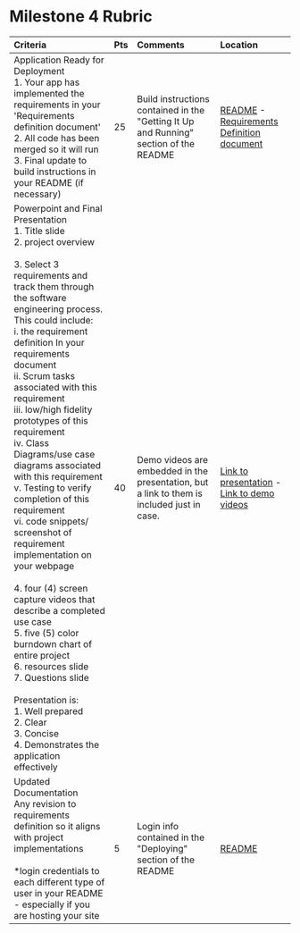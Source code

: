 # Milestone 4 Rubric

| Criteria                                                                                                                                                                                                                                                                                                                                                                                                                                                                                                                                                                                                                                                                                                                                                                                                                                                                                 | Pts  | Comments                                                                                   | Location                                                                                                                    |
| :---                                                                                                                                                                                                                                                                                                                                                                                                                                                                                                                                                                                                                                                                                                                                                                                                                                                                                     | :--- | :---                                                                                       | :---                                                                                                                        |
| Application Ready for Deployment<br>1. Your app has implemented the requirements in your 'Requirements definition document'<br>2. All code has been merged so it will run<br>3. Final update to build instructions in your README (if necessary)                                                                                                                                                                                                                                                                                                                                                                                                                                                                                                                                                                                                                                         | 25   | Build instructions contained in the "Getting It Up and Running" section of the README      | [README](../../README.md) -  [Requirements Definition document](../Requirements%20Definition.pdf)                           |
| Powerpoint and Final Presentation<br>1. Title slide<br>2. project overview<br><br>3. Select 3 requirements and track them through the software engineering process.<br>This could include:<br>i. the requirement definition In your requirements document<br>ii. Scrum tasks associated with this requirement<br>iii. low/high fidelity prototypes of this requirement<br>iv. Class Diagrams/use case diagrams associated with this requirement<br>v. Testing to verify completion of this requirement<br>vi. code snippets/ screenshot of requirement implementation on your webpage<br><br>4. four (4) screen capture videos that describe a completed use case<br>5. five (5) color burndown chart of entire project<br>6. resources slide<br>7. Questions slide<br><br>Presentation is:<br>1. Well prepared<br>2. Clear<br>3. Concise<br>4. Demonstrates the application effectively | 40   | Demo videos are embedded in the presentation, but a link to them is included just in case. | [Link to presentation](../final_presentation/presentation.md) - [Link to demo videos](../final_presentation/video_links.md) |
| Updated Documentation<br>Any revision to requirements definition so it aligns with project implementations<br><br>*login credentials to each different type of user in your README - especially if you are hosting your site                                                                                                                                                                                                                                                                                                                                                                                                                                                                                                                                                                                                                                                             | 5    | Login info contained in the "Deploying" section of the README                              | [README](../../README.md)                                                                                                   |

